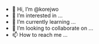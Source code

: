 - 👋 Hi, I’m @korejwo
- 👀 I’m interested in ...
- 🌱 I’m currently learning ...
- 💞️ I’m looking to collaborate on ...
- 📫 How to reach me ...

<!---
korejwo/korejwo is a ✨ special ✨ repository because its `README.md` (this file) appears on your GitHub profile.
You can click the Preview link to take a look at your changes.
--->
